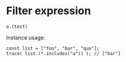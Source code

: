 # Filter expression

```
o.(test)
```

Instance usage:

```
const list = ["foo", "bar", "qux"];
trace( list.(*.includes("a")) ); // ["bar"]
```
